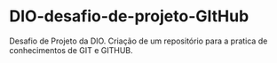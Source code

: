 # DIO-desafio-de-projeto-GItHub
Desafio de Projeto da DIO. Criação de um repositório para a pratica de conhecimentos de GIT e GITHUB.
